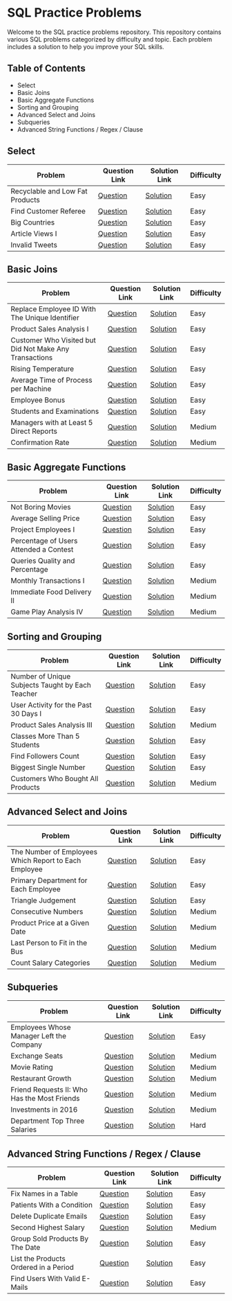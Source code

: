 # SQL Practice Problems

Welcome to the SQL practice problems repository. This repository contains various SQL problems categorized by difficulty and topic. Each problem includes a solution to help you improve your SQL skills.

## Table of Contents

- Select
- Basic Joins
- Basic Aggregate Functions
- Sorting and Grouping
- Advanced Select and Joins
- Subqueries
- Advanced String Functions / Regex / Clause

## Select

| Problem                                         | Question Link          | Solution Link        | Difficulty |
|-------------------------------------------------|------------------------|----------------------|------------|
| Recyclable and Low Fat Products                | [Question](link_to_question)  | [Solution](link_to_solution) | Easy       |
| Find Customer Referee                          | [Question](link_to_question)  | [Solution](link_to_solution) | Easy       |
| Big Countries                                  | [Question](link_to_question)  | [Solution](link_to_solution) | Easy       |
| Article Views I                                | [Question](link_to_question)  | [Solution](link_to_solution) | Easy       |
| Invalid Tweets                                 | [Question](link_to_question)  | [Solution](link_to_solution) | Easy       |

## Basic Joins

| Problem                                         | Question Link          | Solution Link        | Difficulty |
|-------------------------------------------------|------------------------|----------------------|------------|
| Replace Employee ID With The Unique Identifier | [Question](link_to_question)  | [Solution](link_to_solution) | Easy       |
| Product Sales Analysis I                        | [Question](link_to_question)  | [Solution](link_to_solution) | Easy       |
| Customer Who Visited but Did Not Make Any Transactions | [Question](link_to_question)  | [Solution](link_to_solution) | Easy       |
| Rising Temperature                             | [Question](link_to_question)  | [Solution](link_to_solution) | Easy       |
| Average Time of Process per Machine            | [Question](link_to_question)  | [Solution](link_to_solution) | Easy       |
| Employee Bonus                                 | [Question](link_to_question)  | [Solution](link_to_solution) | Easy       |
| Students and Examinations                      | [Question](link_to_question)  | [Solution](link_to_solution) | Easy       |
| Managers with at Least 5 Direct Reports        | [Question](link_to_question)  | [Solution](link_to_solution) | Medium     |
| Confirmation Rate                              | [Question](link_to_question)  | [Solution](link_to_solution) | Medium     |

## Basic Aggregate Functions

| Problem                                         | Question Link          | Solution Link        | Difficulty |
|-------------------------------------------------|------------------------|----------------------|------------|
| Not Boring Movies                              | [Question](link_to_question)  | [Solution](link_to_solution) | Easy       |
| Average Selling Price                          | [Question](link_to_question)  | [Solution](link_to_solution) | Easy       |
| Project Employees I                            | [Question](link_to_question)  | [Solution](link_to_solution) | Easy       |
| Percentage of Users Attended a Contest         | [Question](link_to_question)  | [Solution](link_to_solution) | Easy       |
| Queries Quality and Percentage                 | [Question](link_to_question)  | [Solution](link_to_solution) | Easy       |
| Monthly Transactions I                         | [Question](link_to_question)  | [Solution](link_to_solution) | Medium     |
| Immediate Food Delivery II                     | [Question](link_to_question)  | [Solution](link_to_solution) | Medium     |
| Game Play Analysis IV                          | [Question](link_to_question)  | [Solution](link_to_solution) | Medium     |

## Sorting and Grouping

| Problem                                         | Question Link          | Solution Link        | Difficulty |
|-------------------------------------------------|------------------------|----------------------|------------|
| Number of Unique Subjects Taught by Each Teacher | [Question](link_to_question)  | [Solution](link_to_solution) | Easy       |
| User Activity for the Past 30 Days I            | [Question](link_to_question)  | [Solution](link_to_solution) | Easy       |
| Product Sales Analysis III                      | [Question](link_to_question)  | [Solution](link_to_solution) | Medium     |
| Classes More Than 5 Students                    | [Question](link_to_question)  | [Solution](link_to_solution) | Easy       |
| Find Followers Count                            | [Question](link_to_question)  | [Solution](link_to_solution) | Easy       |
| Biggest Single Number                           | [Question](link_to_question)  | [Solution](link_to_solution) | Easy       |
| Customers Who Bought All Products               | [Question](link_to_question)  | [Solution](link_to_solution) | Medium     |

## Advanced Select and Joins

| Problem                                         | Question Link          | Solution Link        | Difficulty |
|-------------------------------------------------|------------------------|----------------------|------------|
| The Number of Employees Which Report to Each Employee | [Question](link_to_question)  | [Solution](link_to_solution) | Easy       |
| Primary Department for Each Employee            | [Question](link_to_question)  | [Solution](link_to_solution) | Easy       |
| Triangle Judgement                              | [Question](link_to_question)  | [Solution](link_to_solution) | Easy       |
| Consecutive Numbers                             | [Question](link_to_question)  | [Solution](link_to_solution) | Medium     |
| Product Price at a Given Date                   | [Question](link_to_question)  | [Solution](link_to_solution) | Medium     |
| Last Person to Fit in the Bus                   | [Question](link_to_question)  | [Solution](link_to_solution) | Medium     |
| Count Salary Categories                         | [Question](link_to_question)  | [Solution](link_to_solution) | Medium     |

## Subqueries

| Problem                                       | Question Link          | Solution Link        | Difficulty |
|-----------------------------------------------|------------------------|----------------------|------------|
| Employees Whose Manager Left the Company      | [Question](link_to_question)  | [Solution](link_to_solution) | Easy       |
| Exchange Seats                                | [Question](link_to_question)  | [Solution](link_to_solution) | Medium     |
| Movie Rating                                  | [Question](link_to_question)  | [Solution](link_to_solution) | Medium     |
| Restaurant Growth                             | [Question](link_to_question)  | [Solution](link_to_solution) | Medium     |
| Friend Requests II: Who Has the Most Friends  | [Question](link_to_question)  | [Solution](link_to_solution) | Medium     |
| Investments in 2016                           | [Question](link_to_question)  | [Solution](link_to_solution) | Medium     |
| Department Top Three Salaries                 | [Question](link_to_question)  | [Solution](link_to_solution) | Hard       |

## Advanced String Functions / Regex / Clause

| Problem                            | Question Link          | Solution Link        | Difficulty |
|------------------------------------|------------------------|----------------------|------------|
| Fix Names in a Table               | [Question](link_to_question)  | [Solution](link_to_solution) | Easy       |
| Patients With a Condition          | [Question](link_to_question)  | [Solution](link_to_solution) | Easy       |
| Delete Duplicate Emails            | [Question](link_to_question)  | [Solution](link_to_solution) | Easy       |
| Second Highest Salary              | [Question](link_to_question)  | [Solution](link_to_solution) | Medium     |
| Group Sold Products By The Date    | [Question](link_to_question)  | [Solution](link_to_solution) | Easy       |
| List the Products Ordered in a Period | [Question](link_to_question) | [Solution](link_to_solution) | Easy       |
| Find Users With Valid E-Mails      | [Question](link_to_question)  | [Solution](link_to_solution) | Easy       |

